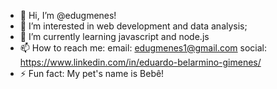 - 👋 Hi, I’m @edugmenes!
- 👀 I’m interested in web development and data analysis;
- 🌱 I’m currently learning javascript and node.js
- 📫 How to reach me: 
  email: edugmenes1@gmail.com
  social: https://www.linkedin.com/in/eduardo-belarmino-gimenes/
- ⚡ Fun fact: My pet's name is Bebê! 

<!---
edugmenes/edugmenes is a ✨ special ✨ repository because its `README.md` (this file) appears on your GitHub profile.
You can click the Preview link to take a look at your changes.
--->
